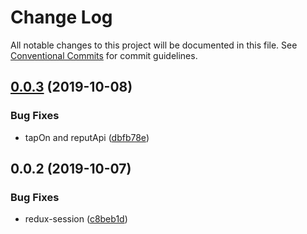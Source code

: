 # Change Log

All notable changes to this project will be documented in this file.
See [Conventional Commits](https://conventionalcommits.org) for commit guidelines.

## [0.0.3](https://github.com/36node/sketch/compare/@36node/redux-session@0.0.2...@36node/redux-session@0.0.3) (2019-10-08)


### Bug Fixes

* tapOn and reputApi ([dbfb78e](https://github.com/36node/sketch/commit/dbfb78e))





## 0.0.2 (2019-10-07)


### Bug Fixes

* redux-session ([c8beb1d](https://github.com/36node/sketch/commit/c8beb1d))
